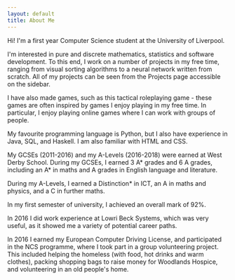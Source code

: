 ```yaml
---
layout: default
title: About Me
---
```

Hi! I'm a first year Computer Science student at the University of Liverpool.

I'm interested in pure and discrete mathematics, statistics and software
development. To this end, I work on a number of projects in my free time,
ranging from visual sorting algorithms to a neural network written from scratch.
All of my projects can be seen from the Projects page accessible on the sidebar.

I have also made games, such as this tactical roleplaying game - these games are
often inspired by games I enjoy playing in my free time. In particular, I enjoy
playing online games where I can work with groups of people.

My favourite programming language is Python, but I also have experience in Java,
SQL, and Haskell. I am also familiar with HTML and CSS.

My GCSEs (2011-2016) and my A-Levels (2016-2018) were earned at West Derby
School. During my GCSEs, I earned 3 A* grades and 6 A grades, including an
A* in maths and A grades in English language and literature.

During my A-Levels, I earned a Distinction* in ICT, an A in maths and physics,
and a C in further maths.

In my first semester of university, I achieved an overall mark of 92%.

In 2016 I did work experience at Lowri Beck Systems, which was very useful, as
it showed me a variety of potential career paths.

In 2016 I earned my European Computer Driving License, and participated in
the NCS programme, where I took part in a group volunteering project. This
included helping the homeless (with food, hot drinks and warm clothes), packing
shopping bags to raise money for Woodlands Hospice, and volunteering in an old
people's home.
